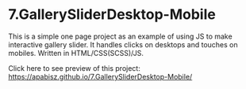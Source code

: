 # 7.GallerySliderDesktop-Mobile
This is a simple one page project as an example of using JS to make interactive gallery slider. It handles clicks on desktops and touches on mobiles. Written in HTML/CSS(SCSS)/JS. 

Click here to see preview of this project: https://apabisz.github.io/7.GallerySliderDesktop-Mobile/
